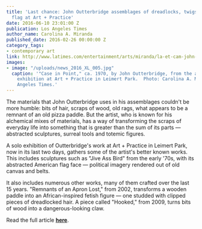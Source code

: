 ```yaml
---
title: 'Last chance: John Outterbridge assemblages of dreadlocks, twigs, an American
  flag at Art + Practice'
date: 2016-06-10 23:01:00 Z
publication: Los Angeles Times
author_name: Carolina A. Miranda
published_date: 2016-02-26 00:00:00 Z
category_tags:
- contemporary art
link: http://www.latimes.com/entertainment/arts/miranda/la-et-cam-john-outterbridge-rag-man-art-practice-20160225-column.html
images:
- image: "/uploads/news_2016_XL_005.jpg"
  caption: '"Case in Point," ca. 1970, by John Outterbridge, from the artist''s solo
    exhibition at Art + Practice in Leimert Park.  Photo: Carolina A. Miranda/Los
    Angeles Times.'
---
```


The materials that John Outterbridge uses in his assemblages couldn't be more humble: bits of hair, scraps of wood, old rags, what appears to be a remnant of an old pizza paddle. But the artist, who is known for his alchemical mixes of materials, has a way of transforming the scraps of everyday life into something that is greater than the sum of its parts — abstracted sculptures, surreal tools and totemic figures.

A solo exhibition of Outterbridge's work at Art + Practice in Leimert Park, now in its last two days, gathers some of the artist's better known works. This includes sculptures such as "Jive Ass Bird" from the early '70s, with its abstracted American flag face — political imagery rendered out of old canvas and belts. 

It also includes numerous other works, many of them crafted over the last 15 years. "Remnants of an Apron Lost," from 2002, transforms a wooden paddle into an African-inspired fetish figure — one studded with clipped pieces of dreadlocked hair. A piece called "Hooked," from 2009, turns bits of wood into a dangerous-looking claw.

Read the full article **[here](http://www.latimes.com/entertainment/arts/miranda/la-et-cam-john-outterbridge-rag-man-art-practice-20160225-column.html)**.